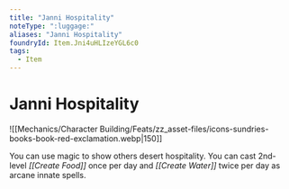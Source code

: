 ```yaml
---
title: "Janni Hospitality"
noteType: ":luggage:"
aliases: "Janni Hospitality"
foundryId: Item.Jni4uHLIzeYGL6c0
tags:
  - Item
---
```


# Janni Hospitality
![[Mechanics/Character Building/Feats/zz_asset-files/icons-sundries-books-book-red-exclamation.webp|150]]

You can use magic to show others desert hospitality. You can cast 2nd-level _[[Create Food]]_ once per day and _[[Create Water]]_ twice per day as arcane innate spells.
